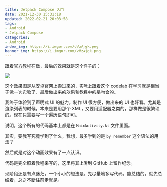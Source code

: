 ```yaml
---
title: Jetpack Compose 入门
date: 2021-12-30 15:31:18
updated: 2022-02-21 20:03:58
tags:
- Android
- Jetpack Compose
categories:
- Android
index_img: https://i.imgur.com/vVzAjgk.png
banner_img: https://i.imgur.com/vVzAjgk.png
---
```


跟着[官方教程](https://developer.android.com/codelabs/jetpack-compose-basics#0)在做，最后的效果就是这个样子的：

![](https://i.imgur.com/0UlBzWs.gif)

这个效果图是从安卓官网上搬过来的，实际上跟着这个 codelab 在学习就是相当于做一次实验了。最后做出来的效果和教程中的是吻合的。

我终于体验到了声明式 UI 的魅力。制作 UI 很方便，做出来的 UI 也好看。尤其是渲染列表的时候，本来是要用那个 XML，又要用适配器之类的，那样做是很繁琐的。现在只需要写一个遍历语句即可。

说明，这个所有的代码基本上都是在 `MainActivity.kt` 文件里面。

其实，要我写究竟学到了什么，我想，最多学到的是 `by remember` 这个语法的用法？

然后就是对这个动画效果有了一点认识。

代码是完全照着教程来写的，这里将其上传到 GitHub 上留作纪念。

现阶段还是有点迷茫，一个小小的想法是，先尽量地多写代码，能总结的，就先总结着，总之不断往前走就是。